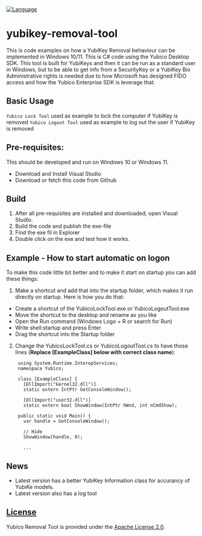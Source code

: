 [![Language](https://img.shields.io/badge/.NET-6.0-blue)]()


# yubikey-removal-tool
This is code examples on how a YubiKey Removal behaviour can be implemented in Windows 10/11. This is C# code using the Yubico Desktop SDK. This tool is built for YubiKeys and then it can be run as a standard user in Windows, but to be able to get info from a SecurityKey or a YubiKey Bio Administrative rights is needed due to how Microsoft has designed FIDO access and how the Yubico Enterprise SDK is leverage that.

## Basic Usage ##

`Yubico Lock Tool` used as example to lock the computer if YubiKey is removed
`Yubico Logout Tool` used as example to log out the user if YubiKey is removed


## Pre-requisites: ##

This should be developed and run on Windows 10 or Windows 11.

* Download and Install Visual Studio
* Download or fetch this code from Github


## Build ##

1. After all pre-requisites are installed and downloaded, open Visual Studio.
2. Build the code and publish the exe-file
3. Find the exe fil in Explorer
4. Double click on the exe and test how it works.

## Example - How to start automatic on logon ##

To make this code little bit better and to make it start on startup you can add these things:
1. Make a shortcut and add that into the startup folder, which makes it run directly on startup. Here is how you do that:
  - Create a shortcut of the YubicoLockTool.exe or YubicoLogoutTool.exe
  - Move the shortcut to the desktop and rename as you like
  - Open the Run command (Windows Logo + R or search for Run)
  - Write shell:startup and press Enter
  - Drag the shortcut into the Startup folder

2. Change the YubicoLockTool.cs or YubicoLogoutTool.cs to have those lines (**Replace [ExampleClass] below with correct class name**):

        using System.Runtime.InteropServices;
        namespace Yubico;

        class [ExampleClass] {
          [DllImport("kernel32.dll")]
          static extern IntPtr GetConsoleWindow();

          [DllImport("user32.dll")]
          static extern bool ShowWindow(IntPtr hWnd, int nCmdShow);

        public static void Main() {
          var handle = GetConsoleWindow();

          // Hide
          ShowWindow(handle, 0);

          ...

## News
 - Latest version has a better YubiKey Information class for accurancy of YubiKe models.
 - Latest version also has a log tool

## [License](#license)

Yubico Removal Tool is provided under the [Apache License 2.0](https://github.com/YubicoLabs/se-internal/tree/master/yubikey-removal-tools/LICENSE).
